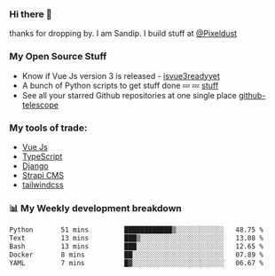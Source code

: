 ### Hi there 👋

thanks for dropping by.
I am Sandip. I build stuff at [@Pixeldust](github.com/pixeldust-in/)

###  **My Open Source Stuff**

 - Know if Vue Js version 3 is released -  [isvue3readyyet](https://github.com/sandiprb/isvue3readyyet)
 - A bunch of Python scripts to get stuff done 💤 💤 [stuff](https://github.com/sandiprb/stuff)
 - See all your starred Github repositories at one single place [github-telescope](https://github.com/sandiprb/github-telescope)



###  **My tools of trade:**
 - [Vue Js](https://github.com/vuejs/vue/)
 - [TypeScript](https://github.com/microsoft/TypeScript)
 - [Django](github.com/django/django)
 - [Strapi CMS](github.com/strapi/strapi)
 - [tailwindcss](https://github.com/tailwindlabs/tailwindcss)


###  📊 **My Weekly development breakdown**
<!--START_SECTION:waka-->

```txt
Python       51 mins         ████████████▒░░░░░░░░░░░░   48.75 %
Text         13 mins         ███▒░░░░░░░░░░░░░░░░░░░░░   13.08 %
Bash         13 mins         ███░░░░░░░░░░░░░░░░░░░░░░   12.65 %
Docker       8 mins          ██░░░░░░░░░░░░░░░░░░░░░░░   07.89 %
YAML         7 mins          █▓░░░░░░░░░░░░░░░░░░░░░░░   06.67 %
```

<!--END_SECTION:waka-->
